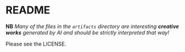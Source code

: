 # README

**NB** _Many of the files in the `artifacts` directory are interesting **creative works** generated by AI and should be strictly interpreted that way!_ 

Please see the LICENSE.